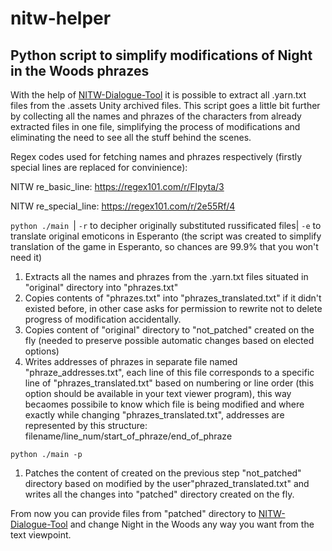 # nitw-helper
## Python script to simplify modifications of Night in the Woods phrazes

With the help of [NITW-Dialogue-Tool](https://github.com/emberimp/NITW-Dialogue-Tool) it is possible to extract all .yarn.txt files from the .assets Unity archived files. This script goes a little bit further by collecting all the names and phrazes of the characters from already extracted files in one file, simplifying the process of modifications and eliminating the need to see all the stuff behind the scenes.

Regex codes used for fetching names and phrazes respectively (firstly special lines are replaced for convinience):

NITW re_basic_line: https://regex101.com/r/FIpyta/3

NITW re_special_line: https://regex101.com/r/2e55Rf/4

`python ./main `| `-r` to decipher originally substituted russificated files| `-e` to translate original emoticons in Esperanto (the script was created to simplify translation of the game in Esperanto, so chances are 99.9% that you won't need it)

1) Extracts all the names and phrazes from the .yarn.txt files situated in "original" directory into "phrazes.txt"
2) Copies contents of "phrazes.txt" into "phrazes_translated.txt" if it didn't existed before, in other case asks for permission to rewrite not to delete progress of modification accidentally.
3) Copies content of "original" directory to "not_patched" created on the fly (needed to preserve possible automatic changes based on elected options)
4) Writes addresses of phrazes in separate file named "phraze_addresses.txt", each line of this file corresponds to a specific line of "phrazes_translated.txt" based on numbering or line order (this option should be available in your text viewer program), this way becaomes possibile to know which file is being modified and where exactly while changing "phrazes_translated.txt", addresses are represented by this structure: filename/line_num/start_of_phraze/end_of_phraze

`python ./main -p`

1) Patches the content of created on the previous step "not_patched" directory based on modified by the user"phrazed_translated.txt" and writes all the changes into "patched" directory created on the fly.

From now you can provide files from "patched" directory to [NITW-Dialogue-Tool](https://github.com/emberimp/NITW-Dialogue-Tool) and change Night in the Woods any way you want from the text viewpoint.
